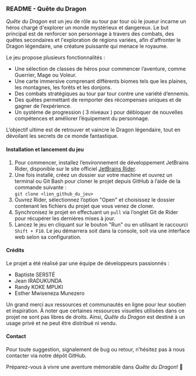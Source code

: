 ### README - Quête du Dragon  

*Quête du Dragon* est un jeu de rôle au tour par tour où le joueur incarne un héros chargé d'explorer un monde mystérieux et dangereux. Le but principal est de renforcer son personnage à travers des combats, des quêtes secondaires et l'exploration de régions variées, afin d'affronter le Dragon légendaire, une créature puissante qui menace le royaume.  

Le jeu propose plusieurs fonctionnalités :  
- Une sélection de classes de héros pour commencer l’aventure, comme Guerrier, Mage ou Voleur.  
- Une carte immersive comprenant différents biomes tels que les plaines, les montagnes, les forêts et les donjons.  
- Des combats stratégiques au tour par tour contre une variété d’ennemis.  
- Des quêtes permettant de remporter des récompenses uniques et de gagner de l’expérience.  
- Un système de progression ( 3 niveaux ) pour débloquer de nouvelles compétences et améliorer l’équipement du personnage.  

L’objectif ultime est de retrouver et vaincre le Dragon légendaire, tout en dévoilant les secrets de ce monde fantastique.  

#### **Installation et lancement du jeu**  

1. Pour commencer, installez l’environnement de développement JetBrains Rider, disponible sur le site officiel [JetBrains Rider](https://www.jetbrains.com/rider/).  
2. Une fois installé, créez un dossier sur votre machine et ouvrez un terminal ou Git Bash pour cloner le projet depuis GitHub à l’aide de la commande suivante :  
   `git clone <lien_github_du_jeu>`  
3. Ouvrez Rider, sélectionnez l’option "Open" et choisissez le dossier contenant les fichiers du projet que vous venez de cloner.  
4. Synchronisez le projet en effectuant un `pull` via l’onglet Git de Rider pour récupérer les dernières mises à jour.  
5. Lancez le jeu en cliquant sur le bouton "Run" ou en utilisant le raccourci `Shift + F10`. Le jeu démarrera soit dans la console, soit via une interface web selon sa configuration.  

#### **Crédits**  

Le projet a été réalisé par une équipe de développeurs passionnés :  
- Baptiste SERSTÉ
- Jean IRADUKUNDA
- Randy KOKE MPUKI
- Esther Mwiseneza Munezero

Un grand merci aux ressources et communautés en ligne pour leur soutien et inspiration. À noter que certaines ressources visuelles utilisées dans ce projet ne sont pas libres de droits. Ainsi, *Quête du Dragon* est destiné à un usage privé et ne peut être distribué ni vendu.  

#### **Contact**  

Pour toute suggestion, signalement de bug ou retour, n’hésitez pas à nous contacter via notre dépôt GitHub.  

Préparez-vous à vivre une aventure mémorable dans *Quête du Dragon*! 🐉
